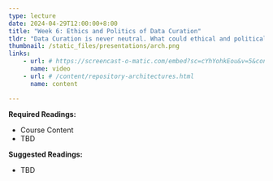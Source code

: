 ```yaml
---
type: lecture
date: 2024-04-29T12:00:00+8:00
title: "Week 6: Ethics and Politics of Data Curation"
tldr: "Data Curation is never neutral. What could ethical and politically aware curation look like?"
thumbnail: /static_files/presentations/arch.png
links:
    - url: # https://screencast-o-matic.com/embed?sc=cYhYohkEou&v=5&controls=1&ff=1
      name: video
    - url: # /content/repository-architectures.html
      name: content

---
```

**Required Readings:**
- Course Content
- TBD



**Suggested Readings:**
- TBD
